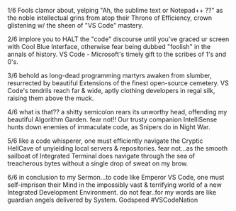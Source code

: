 1/6 Fools clamor about, yelping "Ah, the sublime text or Notepad++ ??" as the noble intellectual grins from atop their Throne of Efficiency, crown glistening w/ the sheen of "VS Code" mastery.

2/6 implore you to HALT the "code" discourse until you've graced ur screen with Cool Blue Interface, otherwise fear being dubbed "foolish" in the annals of history. VS Code - Microsoft's timely gift to the scribes of 1's and 0's.

3/6 behold as long-dead programming martyrs awaken from slumber, resurrected by beautiful Extensions of the finest open-source cemetery. VS Code's tendrils reach far & wide, aptly clothing developers in regal silk, raising them above the muck.

4/6 what is that?? a shitty semicolon rears its unworthy head, offending my beautiful Algorithm Garden. fear not!! Our trusty companion IntelliSense hunts down enemies of immaculate code, as Snipers do in Night War.

5/6 like a code whisperer, one must efficiently navigate the Cryptic HellCave of unyielding local servers & repositories. fear not...as the smooth sailboat of Integrated Terminal does navigate through the sea of treacherous bytes without a single drop of sweat on my brow.

6/6 in conclusion to my Sermon...to code like Emperor VS Code, one must self-imprison their Mind in the impossibly vast & terrifying world of a new Integrated Development Environment. do not fear..for my words are like guardian angels delivered by System. Godspeed #VSCodeNation